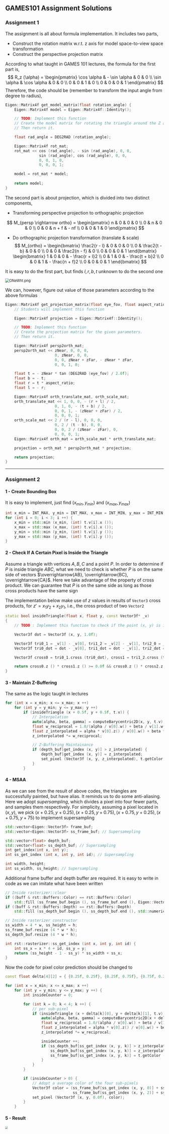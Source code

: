 ## GAMES101 Assignment Solutions

### Assignment 1

The assignment is all about formula implementation. It includes two parts,

- Construct the rotation matrix w.r.t. z axis for model space-to-view space transformation
- Construct the perspective projection matrix

According to what taught in GAMES 101 lectures, the formula for the first part is,
$$
R_z (\alpha) = 
\begin{pmatrix}
\cos \alpha & - \sin \alpha & 0 & 0 \\
\sin \alpha & \cos \alpha & 0 & 0 \\
0 & 0 & 1 & 0 \\
0 & 0 & 0 & 1
\end{pmatrix}
$$
Therefore, the code should be (remember to transform the input angle from degree to radius),

```c++
Eigen::Matrix4f get_model_matrix(float rotation_angle) {
    Eigen::Matrix4f model = Eigen::Matrix4f::Identity();

    // TODO: Implement this function
    // Create the model matrix for rotating the triangle around the Z axis.
    // Then return it.

    float rad_angle = DEG2RAD (rotation_angle);

    Eigen::Matrix4f rot_mat;
    rot_mat << cos (rad_angle), - sin (rad_angle), 0, 0,
               sin (rad_angle), cos (rad_angle), 0, 0,
               0, 0, 1, 0,
               0, 0, 0, 1;

    model = rot_mat * model;
    
    return model;
}
```



The second part is about projection, which is divided into two distinct components,

- Transforming perspective projection to orthographic projection

$$
M_{persp \rightarrow ortho} =
\begin{pmatrix}
n & 0 & 0 & 0 \\
0 & n & 0 & 0 \\
0 & 0 & n + f & - nf \\
0 & 0 & 1 & 0
\end{pmatrix}
$$

- Do orthographic projection transformation (translate & scale)
  $$
  M_{ortho} =
  \begin{bmatrix}
  \frac2{r - l} & 0 & 0 & 0 \\
  0 & \frac2{t - b} & 0 & 0 \\
  0 & 0 & \frac2{n - f} & 0 \\
  0 & 0 & 0 & 1
  \end{bmatrix}
  \begin{bmatrix}
  1 & 0 & 0 & - \frac{r + l}2 \\
  0 & 1 & 0 & - \frac{t + b}2 \\
  0 & 0 & 1 & - \frac{n + f}2 \\
  0 & 0 & 0 & 1
  \end{bmatrix}
  $$

It is easy to do the first part, but finds $l, r, b, t$ unknown to do the second one

<img src="https://ooo.0x0.ooo/2023/11/03/ONeWht.png" alt="ONeWht.png" style="zoom:80%;" />

We can, however, figure out value of those parameters according to the above formulas

```c++
Eigen::Matrix4f get_projection_matrix(float eye_fov, float aspect_ratio, float zNear, float zFar) {
    // Students will implement this function

    Eigen::Matrix4f projection = Eigen::Matrix4f::Identity();

    // TODO: Implement this function
    // Create the projection matrix for the given parameters.
    // Then return it.

    Eigen::Matrix4f persp2orth_mat;
    persp2orth_mat << zNear, 0, 0, 0,
                      0, zNear, 0, 0,
                      0, 0, zNear + zFar, - zNear * zFar,
                      0, 0, 1, 0;

    float t = - zNear * tan (DEG2RAD (eye_fov) / 2.0f);
    float b = - t;
    float r = t * aspect_ratio;
    float l = - r;

    Eigen::Matrix4f orth_translate_mat, orth_scale_mat;
    orth_translate_mat << 1, 0, 0, - (r + l) / 2,
                      0, 1, 0, - (t + b) / 2,
                      0, 0, 1, - (zNear + zFar) / 2,
                      0, 0, 0, 1;
    orth_scale_mat << 2 / (r - l), 0, 0, 0,
                      0, 2 / (t - b), 0, 0,
                      0, 0, 2 / (zNear - zFar), 0,
                      0, 0, 0, 1;
    Eigen::Matrix4f orth_mat = orth_scale_mat * orth_translate_mat;

    projection = orth_mat * persp2orth_mat * projection;

    return projection;
}
```



---

### Assignment 2

#### 1 - Create Bounding Box

It is easy to implement, just find $(x_{min}, y_{min})$ and $(x_{max}, y_{max})$

```C++
int x_min = INT_MAX, y_min = INT_MAX, x_max = INT_MIN, y_max = INT_MIN;
for (int i = 0; i < 3; i ++) {
    x_min = std::min (x_min, (int) t.v[i].x ());
    x_max = std::max (x_max, (int) t.v[i].x ());
    y_min = std::min (y_min, (int) t.v[i].y ());
    y_max = std::max (y_max, (int) t.v[i].y ());
}
```

#### 2 - Check If A Certain Pixel is Inside the Triangle

Assume a triangle with vertices $A, B, C$ and a point $P$. In order to determine if $P$ is inside triangle $ABC$, what we need to check is whether $P$ is on the same side of vectors $\overrightarrow{AB}, \overrightarrow{BC}, \overrightarrow{CA}$. Here we take advantage of the property of cross product. We can guarantee that $P$ is on the same side as long as those cross products have the same sign

The implementation below make use of $z$ values in results of `Vector3` cross products, for $z' = x_1y_2 + x_2y_1$, i.e., the cross product of two `Vector2`

```C++
static bool insideTriangle(float x, float y, const Vector3f* _v)
{   
    // TODO : Implement this function to check if the point (x, y) is inside the triangle represented by _v[0], _v[1], _v[2]

    Vector3f dot = Vector3f (x, y, 1.0f);

    Vector3f tri0_1 = _v[1] - _v[0], tri1_2 = _v[2] - _v[1], tri2_0 = _v[0] - _v[2];
    Vector3f tri0_dot = dot - _v[0], tri1_dot = dot - _v[1], tri2_dot = dot -_v[2];

    Vector3f cross0 = tri0_1.cross (tri0_dot), cross1 = tri1_2.cross (tri1_dot), cross2 = tri2_0.cross (tri2_dot);

    return cross0.z () * cross1.z () >= 0.0f && cross0.z () * cross2.z () >= 0.0f;
}
```

#### 3 - Maintain Z-Buffering

The same as the logic taught in lectures

```c++
for (int x = x_min; x <= x_max; x ++)
    for (int y = y_min; y <= y_max; y ++)
        if (insideTriangle (x + 0.5f, y + 0.5f, t.v)) {
            // Interpolation
            auto[alpha, beta, gamma] = computeBarycentric2D(x, y, t.v);
            float w_reciprocal = 1.0/(alpha / v[0].w() + beta / v[1].w() + gamma / v[2].w());
            float z_interpolated = alpha * v[0].z() / v[0].w() + beta * v[1].z() / v[1].w() + gamma * v[2].z() / v[2].w();
            z_interpolated *= w_reciprocal;

            // Z-Buffering Maintainance
            if (depth_buf[get_index (x, y)] > z_interpolated) {
                depth_buf[get_index (x, y)] = z_interpolated;
                set_pixel (Vector3f (x, y, z_interpolated), t.getColor ());
            }
        }
```

#### 4 - MSAA

As we can see from the result of above codes, the triangles are successfully painted, but have alias. It reminds us to do some anti-aliasing. Here we adopt *supersampling*, which divides a pixel into four fewer parts, and samples them respectively. For simplicity, assuming a pixel located in $(x, y)$, we pick $(x + 0.25, y + 0.25), (x + 0.25, y + 0.75), (x + 0.75, y + 0.25), (x + 0.75, y + 75)$ to implement supersampling

```C++
std::vector<Eigen::Vector3f> frame_buf;
std::vector<Eigen::Vector3f> ss_frame_buf; // Supersamepling

std::vector<float> depth_buf;
std::vector<float> ss_depth_buf; // Supersampling
int get_index(int x, int y);
int ss_get_index (int x, int y, int id); // Supersampling

int width, height;
int ss_width, ss_height; // Supersampling
```

Additional frame buffer and depth buffer are required. It is easy to write in code as we can imitate what have been written

```C++
// Inside rasterizer::clear
if ((buff & rst::Buffers::Color) == rst::Buffers::Color)
    std::fill (ss_frame_buf.begin (), ss_frame_buf.end (), Eigen::Vector3f {0, 0, 0});
if ((buff & rst::Buffers::Depth) == rst::Buffers::Depth)
    std::fill (ss_depth_buf.begin (), ss_depth_buf.end (), std::numeric_limits<float>::infinity ());
```

```C++
// Inside rasterizer constructor
ss_width = 4 * w, ss_height = h;
ss_frame_buf.resize (4 * w * h);
ss_depth_buf.resize (4 * w * h);
```

```C++
int rst::rasterizer::ss_get_index (int x, int y, int id) {
    int ss_x = x * 4 + id, ss_y = y;
    return (ss_height - 1 - ss_y) * ss_width + ss_x;
}
```

Now the code for pixel color prediction should be changed to

```C++
const float delta[4][2] = { {0.25f, 0.25f}, {0.25f, 0.75f}, {0.75f, 0.25f}, {0.75, 0.75f} };

for (int x = x_min; x <= x_max; x ++)
    for (int y = y_min; y <= y_max; y ++) {
        int insideCounter = 0;

        for (int k = 0; k < 4; k ++) {
            // per sub-pixel
            if (insideTriangle (x + delta[k][0], y + delta[k][1], t.v)) {
                auto[alpha, beta, gamma] = computeBarycentric2D(x + delta[k][0], y + delta[k][1], t.v);
                float w_reciprocal = 1.0/(alpha / v[0].w() + beta / v[1].w() + gamma / v[2].w());
                float z_interpolated = alpha * v[0].z() / v[0].w() + beta * v[1].z() / v[1].w() + gamma * v[2].z() / v[2].w();
                z_interpolated *= w_reciprocal;

                insideCounter ++;
                if (ss_depth_buf[ss_get_index (x, y, k)] > z_interpolated) {
                    ss_depth_buf[ss_get_index (x, y, k)] = z_interpolated;
                    ss_frame_buf[ss_get_index (x, y, k)] = t.getColor ();
                }
            }
        }

        if (insideCounter > 0) {
            // Adopt a average color of the four sub-pixels
            Vector3f color = (ss_frame_buf[ss_get_index (x, y, 0)] + ss_frame_buf[ss_get_index (x, y, 1)] +
                              ss_frame_buf[ss_get_index (x, y, 2)] + ss_frame_buf[ss_get_index (x, y, 3)]) / 4;
            set_pixel (Vector3f (x, y, 0.0f), color);
        }
    }
```

#### 5 - Result

<img src="Assignment2/Assignment2/Assignment2/Triangles_final.jpg" style="zoom: 50%;" />
